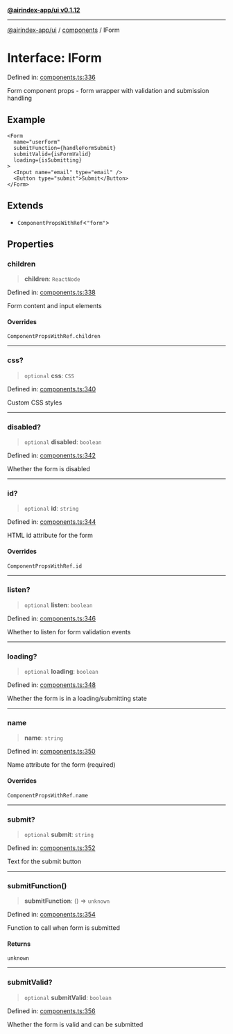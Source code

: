 [**@airindex-app/ui v0.1.12**](../../README.md)

***

[@airindex-app/ui](../../README.md) / [components](../README.md) / IForm

# Interface: IForm

Defined in: [components.ts:336](https://github.com/airindex-app/ui/blob/44c2ff1163e9f47e185bc913a5043dd88c81b2b7/src/types/components.ts#L336)

Form component props - form wrapper with validation and submission handling

## Example

```tsx
<Form
  name="userForm"
  submitFunction={handleFormSubmit}
  submitValid={isFormValid}
  loading={isSubmitting}
>
  <Input name="email" type="email" />
  <Button type="submit">Submit</Button>
</Form>
```

## Extends

- `ComponentPropsWithRef`\<`"form"`\>

## Properties

### children

> **children**: `ReactNode`

Defined in: [components.ts:338](https://github.com/airindex-app/ui/blob/44c2ff1163e9f47e185bc913a5043dd88c81b2b7/src/types/components.ts#L338)

Form content and input elements

#### Overrides

`ComponentPropsWithRef.children`

***

### css?

> `optional` **css**: `CSS`

Defined in: [components.ts:340](https://github.com/airindex-app/ui/blob/44c2ff1163e9f47e185bc913a5043dd88c81b2b7/src/types/components.ts#L340)

Custom CSS styles

***

### disabled?

> `optional` **disabled**: `boolean`

Defined in: [components.ts:342](https://github.com/airindex-app/ui/blob/44c2ff1163e9f47e185bc913a5043dd88c81b2b7/src/types/components.ts#L342)

Whether the form is disabled

***

### id?

> `optional` **id**: `string`

Defined in: [components.ts:344](https://github.com/airindex-app/ui/blob/44c2ff1163e9f47e185bc913a5043dd88c81b2b7/src/types/components.ts#L344)

HTML id attribute for the form

#### Overrides

`ComponentPropsWithRef.id`

***

### listen?

> `optional` **listen**: `boolean`

Defined in: [components.ts:346](https://github.com/airindex-app/ui/blob/44c2ff1163e9f47e185bc913a5043dd88c81b2b7/src/types/components.ts#L346)

Whether to listen for form validation events

***

### loading?

> `optional` **loading**: `boolean`

Defined in: [components.ts:348](https://github.com/airindex-app/ui/blob/44c2ff1163e9f47e185bc913a5043dd88c81b2b7/src/types/components.ts#L348)

Whether the form is in a loading/submitting state

***

### name

> **name**: `string`

Defined in: [components.ts:350](https://github.com/airindex-app/ui/blob/44c2ff1163e9f47e185bc913a5043dd88c81b2b7/src/types/components.ts#L350)

Name attribute for the form (required)

#### Overrides

`ComponentPropsWithRef.name`

***

### submit?

> `optional` **submit**: `string`

Defined in: [components.ts:352](https://github.com/airindex-app/ui/blob/44c2ff1163e9f47e185bc913a5043dd88c81b2b7/src/types/components.ts#L352)

Text for the submit button

***

### submitFunction()

> **submitFunction**: () => `unknown`

Defined in: [components.ts:354](https://github.com/airindex-app/ui/blob/44c2ff1163e9f47e185bc913a5043dd88c81b2b7/src/types/components.ts#L354)

Function to call when form is submitted

#### Returns

`unknown`

***

### submitValid?

> `optional` **submitValid**: `boolean`

Defined in: [components.ts:356](https://github.com/airindex-app/ui/blob/44c2ff1163e9f47e185bc913a5043dd88c81b2b7/src/types/components.ts#L356)

Whether the form is valid and can be submitted
